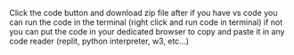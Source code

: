 Click the code button and download zip file
after if you have vs code you can run the code in the terminal (right click and run code in terminal)
if not you can put the code in your dedicated browser to copy and paste it in any code reader (replit, python interpreter, w3, etc...)
